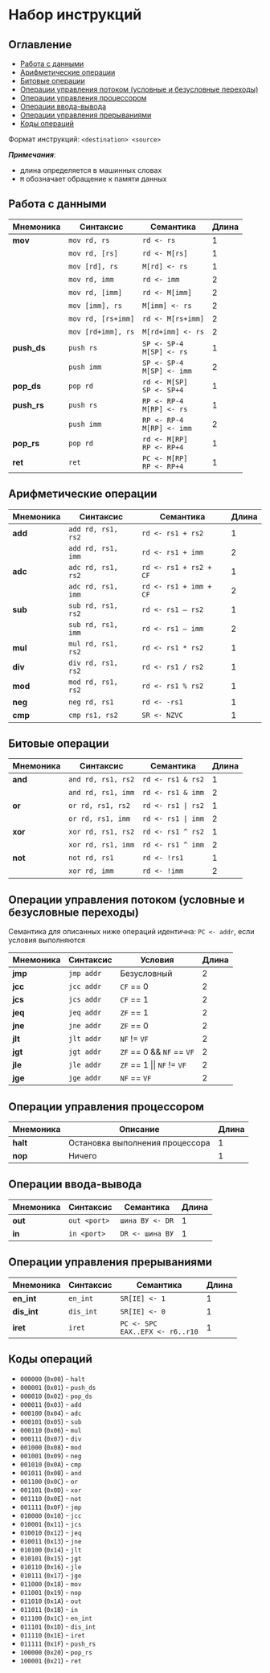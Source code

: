 # Набор инструкций

## Оглавление

- [Работа с данными](#Работа-с-данными)
- [Арифметические операции](#Арифметические-операции)
- [Битовые операции](#Битовые-операции)
- [Операции управления потоком (условные и безусловные переходы)](#Операции-управления-потоком-условные-и-безусловные-переходы)
- [Операции управления процессором](#Операции-управления-процессором)
- [Операции ввода-вывода](#Операции-ввода-вывода)
- [Операции управления прерываниями](#Операции-управления-прерываниями)
- [Коды операций](#Коды-операций)

Формат инструкций: `<destination> <source>`

***Примечания***:
- длина определяется в машинных словах
- `M` обозначает обращение к памяти данных

## Работа с данными

| Мнемоника   | Синтаксис          | Семантика                  | Длина |
|-------------|--------------------|----------------------------|-------|
|   **mov**   | `mov rd, rs`       | `rd <- rs`                 |   1   |
|             | `mov rd, [rs]`     | `rd <- M[rs]`              |   1   |
|             | `mov [rd], rs`     | `M[rd] <- rs`              |   1   |
|             | `mov rd, imm`      | `rd <- imm`                |   2   |
|             | `mov rd, [imm]`    | `rd <- M[imm]`             |   2   |
|             | `mov [imm], rs`    | `M[imm] <- rs`             |   2   |
|             | `mov rd, [rs+imm]` | `rd <- M[rs+imm]`          |   2   |
|             | `mov [rd+imm], rs` | `M[rd+imm] <- rs`          |   2   |
|  **push_ds**| `push rs`          | `SP <- SP-4`<br/>`M[SP] <- rs`  |   1   |
|             | `push imm`         | `SP <- SP-4`<br/>`M[SP] <- imm` |   2   |
|  **pop_ds** | `pop rd`           | `rd <- M[SP]`<br/>`SP <- SP+4`  |   1   |
|  **push_rs**| `push rs`          | `RP <- RP-4`<br/>`M[RP] <- rs`  |   1   |
|             | `push imm`         | `RP <- RP-4`<br/>`M[RP] <- imm` |   2   |
|  **pop_rs** | `pop rd`           | `rd <- M[RP]`<br/>`RP <- RP+4`  |   1   |
|  **ret**    | `ret`              | `PC <- M[RP]`<br/>`RP <- RP+4`  |   1   |

## Арифметические операции

| Мнемоника   | Синтаксис          | Семантика              | Длина |
|-------------|--------------------|------------------------|-------|
|   **add**   | `add rd, rs1, rs2` | `rd <- rs1 + rs2`      |   1   |
|             | `add rd, rs1, imm` | `rd <- rs1 + imm`      |   2   |
|   **adc**   | `adc rd, rs1, rs2` | `rd <- rs1 + rs2 + CF` |   1   |
|             | `adc rd, rs1, imm` | `rd <- rs1 + imm + CF` |   2   |
|   **sub**   | `sub rd, rs1, rs2` | `rd <- rs1 – rs2`      |   1   |
|             | `sub rd, rs1, imm` | `rd <- rs1 – imm`      |   2   |
|   **mul**   | `mul rd, rs1, rs2` | `rd <- rs1 * rs2`      |   1   |
|   **div**   | `div rd, rs1, rs2` | `rd <- rs1 / rs2`      |   1   |
|   **mod**   | `mod rd, rs1, rs2` | `rd <- rs1 % rs2`      |   1   |
|   **neg**   | `neg rd, rs1`      | `rd <- -rs1`           |   1   |
|   **cmp**   | `cmp rs1, rs2`     | `SR <- NZVC`           |   1   |

## Битовые операции

| Мнемоника   | Синтаксис          | Семантика          | Длина |
|-------------|--------------------|--------------------|-------|
|   **and**   | `and rd, rs1, rs2` | `rd <- rs1 & rs2`  |   1   |
|             | `and rd, rs1, imm` | `rd <- rs1 & imm`  |   2   |
|   **or**    | `or rd, rs1, rs2`  | `rd <- rs1 \| rs2` |   1   |
|             | `or rd, rs1, imm`  | `rd <- rs1 \| imm` |   2   |
|   **xor**   | `xor rd, rs1, rs2` | `rd <- rs1 ^ rs2`  |   1   |
|             | `xor rd, rs1, imm` | `rd <- rs1 ^ imm`  |   2   |
|   **not**   | `not rd, rs1`      | `rd <- !rs1`       |   1   |
|             | `xor rd, imm`      | `rd <- !imm`       |   2   |

## Операции управления потоком (условные и безусловные переходы)

Семантика для описанных ниже операций идентична: `PC <- addr`, если условия выполняются

| Мнемоника   | Синтаксис          | Условия            | Длина |
|-------------|--------------------|--------------------|-------|
|   **jmp**   | `jmp addr`         | Безусловный        |   2   |
|   **jcc**   | `jcc addr`         | `CF` == 0          |   2   |
|   **jcs**   | `jcs addr`         | `CF` == 1          |   2   |
|   **jeq**   | `jeq addr`         | `ZF` == 1          |   2   |
|   **jne**   | `jne addr`         | `ZF` == 0          |   2   |
|   **jlt**   | `jlt addr`         | `NF` != `VF`       |   2   |
|   **jgt**   | `jgt addr`         | `ZF` == 0 && `NF` == `VF` |   2   |
|   **jle**   | `jle addr`         | `ZF` == 1 \|\| `NF` != `VF` |   2   |
|   **jge**   | `jge addr`         | `NF` == `VF`       |   2   |

## Операции управления процессором

| Мнемоника   | Описание                        | Длина |
|-------------|---------------------------------|-------|
|   **halt**  | Остановка выполнения процессора |   1   |
|   **nop**   | Ничего                          |   1   |

## Операции ввода-вывода

| Мнемоника   | Синтаксис          | Семантика          | Длина |
|-------------|--------------------|--------------------|-------|
|   **out**   | `out <port>`       | `шина ВУ <- DR`    |   1   |
|   **in**    | `in <port>`        | `DR <- шина ВУ`    |   1   |

## Операции управления прерываниями

| Мнемоника   | Синтаксис          | Семантика          | Длина |
|-------------|--------------------|--------------------|-------|
| **en_int**  | `en_int`           | `SR[IE] <- 1`      |   1   |
| **dis_int** | `dis_int`          | `SR[IE] <- 0`      |   1   |
| **iret**    | `iret`             | `PC <- SPC`<br/>`EAX..EFX <- r6..r10`      |   1   |

## Коды операций

- `000000` (`0x00`) - `halt`
- `000001` (`0x01`) - `push_ds`
- `000010` (`0x02`) - `pop_ds`
- `000011` (`0x03`) - `add`
- `000100` (`0x04`) - `adc`
- `000101` (`0x05`) - `sub`
- `000110` (`0x06`) - `mul`
- `000111` (`0x07`) - `div`
- `001000` (`0x08`) - `mod`
- `001001` (`0x09`) - `neg`
- `001010` (`0x0A`) - `cmp`
- `001011` (`0x0B`) - `and`
- `001100` (`0x0C`) - `or`
- `001101` (`0x0D`) - `xor`
- `001110` (`0x0E`) - `not`
- `001111` (`0x0F`) - `jmp`
- `010000` (`0x10`) - `jcc`
- `010001` (`0x11`) - `jcs`
- `010010` (`0x12`) - `jeq`
- `010011` (`0x13`) - `jne`
- `010100` (`0x14`) - `jlt`
- `010101` (`0x15`) - `jgt`
- `010110` (`0x16`) - `jle`
- `010111` (`0x17`) - `jge`
- `011000` (`0x18`) - `mov`
- `011001` (`0x19`) - `nop`
- `011010` (`0x1A`) - `out`
- `011011` (`0x1B`) - `in`
- `011100` (`0x1C`) - `en_int`
- `011101` (`0x1D`) - `dis_int`
- `011110` (`0x1E`) - `iret`
- `011111` (`0x1F`) - `push_rs`
- `100000` (`0x20`) - `pop_rs`
- `100001` (`0x21`) - `ret`
